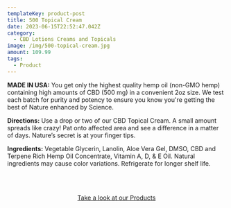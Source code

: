 ```yaml
---
templateKey: product-post
title: 500 Topical Cream
date: 2023-06-15T22:52:47.042Z
category:
  - CBD Lotions Creams and Topicals
image: /img/500-topical-cream.jpg
amount: 109.99
tags:
  - Product
---
```

**MADE IN USA:** You get only the highest quality hemp oil (non-GMO hemp) containing high amounts of CBD (500 mg) in a convenient 2oz size. We test each batch for purity and potency to ensure you know you're getting the best of Nature enhanced by Science.

**Directions:** Use a drop or two of our CBD Topical Cream. A small amount spreads like crazy! Pat onto affected area and see a difference in a matter of days. Nature’s secret is at your finger tips.

**Ingredients:** Vegetable Glycerin, Lanolin, Aloe Vera Gel, DMSO, CBD and Terpene Rich Hemp Oil Concentrate, Vitamin A, D, & E Oil. Natural ingredients may cause color variations. Refrigerate for longer shelf life.

<br><br>

<Center><a class="link-view-more-products" target="_blank" href="https://capitalamericanshaman.com/products">Take a look at our Products</a></Center>